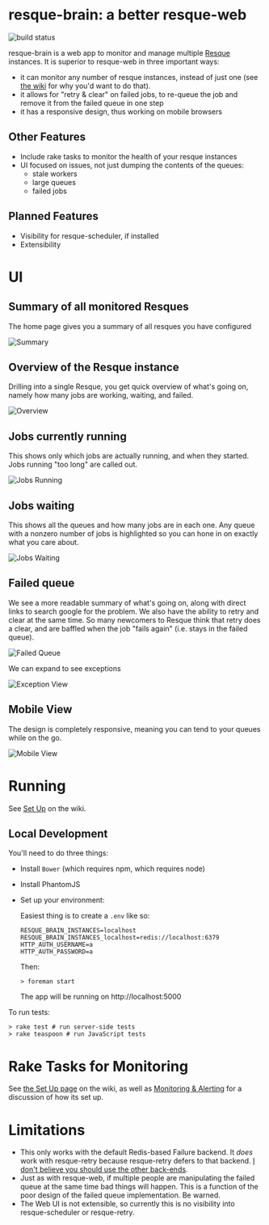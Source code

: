 # resque-brain: a better resque-web

![build status](https://travis-ci.org/davetron5000/resque-brain.svg?branch=master)

resque-brain is a web app to monitor and manage multiple [Resque][resque] instances.  It is superior to resque-web in three
important ways:

[resque]: https://github.com/resque/resque

* it can monitor any number of resque instances, instead of just one (see [the wiki](https://github.com/davetron5000/resque-brain/wiki/Why-Run-Multiple-Resques%3F) for why you'd want to do that).
* it allows for "retry & clear" on failed jobs, to re-queue the job and remove it from the failed queue in one step
* it has a responsive design, thus working on mobile browsers

## Other Features

- Include rake tasks to monitor the health of your resque instances
- UI focused on issues, not just dumping the contents of the queues:
  - stale workers
  - large queues
  - failed jobs

## Planned Features

- Visibility for resque-scheduler, if installed
- Extensibility

# UI

## Summary of all monitored Resques

The home page gives you a summary of all resques you have configured

![Summary](https://www.evernote.com/shard/s71/sh/9760b70b-90b7-4abe-a8e7-79f2d3d221e6/01947177c452e155e3d4a6afcedcf2c1/deep/0/Resque-Brain.png)

## Overview of the Resque instance

Drilling into a single Resque, you get quick overview of what's going on, namely how many jobs are working, waiting, and failed.

![Overview](https://www.evernote.com/shard/s71/sh/d5fee356-e87c-4710-bd95-d683ae74cc23/c992f3d442d3e1af26f204c05a362a34/deep/0/Resque-Brain.png)

## Jobs currently running

This shows only which jobs are actually running, and when they started.  Jobs running "too long" are called out.

![Jobs Running](https://www.evernote.com/shard/s71/sh/42ecf2e0-55d1-416b-90c2-a9f6be8d1d6d/3894cb722ca6000bc1c4b5d7162b4a69/deep/0/Resque-Brain.png)

## Jobs waiting

This shows all the queues and how many jobs are in each one.  Any queue with a nonzero number of jobs is highlighted so you can
hone in on exactly what you care about.

![Jobs Waiting](https://www.evernote.com/shard/s71/sh/61780dea-2f4b-46ec-b525-a49accdba405/50ff5184d3f1b30bdbf07aec6067cb8d/deep/0/Resque-Brain.png)

## Failed queue

We see a more readable summary of what's going on, along with direct links to search google for the problem.  We also have the ability to retry and clear at the same time.  So many newcomers to Resque think that retry does a clear, and are baffled when the job "fails again" (i.e. stays in the failed queue).

![Failed Queue](https://www.evernote.com/shard/s71/sh/ad202253-9cff-4933-8025-e608e1964b32/795b279b021cf55ef08ca3ea89c37f89/deep/0/Resque-Brain.png)

We can expand to see exceptions

![Exception View](https://www.evernote.com/shard/s71/sh/c367b25b-dc5c-4cec-889d-b13af7e61858/13002418848f32f088a4dcdd889e4f03/deep/0/Resque-Brain.png)

## Mobile View

The design is completely responsive, meaning you can tend to your queues while on the go.

![Mobile View](https://www.evernote.com/shard/s71/sh/554347f4-bcae-4c77-aa36-3e2db28b2008/6fbb410e5aabc619e520a3b4e62d34c2/deep/0/Resque-Brain.png)

# Running

See [Set Up](https://github.com/davetron5000/resque-brain/wiki/Set-Up) on the wiki.

## Local Development

You'll need to do three things:

* Install `Bower` (which requires npm, which requires node)
* Install PhantomJS
* Set up your environment:

  Easiest thing is to create a `.env` like so:

  ```
  RESQUE_BRAIN_INSTANCES=localhost
  RESQUE_BRAIN_INSTANCES_localhost=redis://localhost:6379
  HTTP_AUTH_USERNAME=a
  HTTP_AUTH_PASSWORD=a
  ```

  Then:

  ```
  > foreman start
  ```

  The app will be running on http://localhost:5000

To run tests:

```
> rake test # run server-side tests
> rake teaspoon # run JavaScript tests
```

# Rake Tasks for Monitoring

See [the Set Up page](https://github.com/davetron5000/resque-brain/wiki/Set-Up) on the wiki, as well as [Monitoring & Alerting](https://github.com/davetron5000/resque-brain/wiki/Monitoring-and-Alerting) for a discussion of how its set up.

# Limitations

* This only works with the default Redis-based Failure backend.  It *does* work with resque-retry because resque-retry defers to
that backend.  [I don't believe you should use the other back-ends](https://github.com/davetron5000/resque-brain/wiki/Why-you-shouldn't-use-other-Resque-Falure-Back-ends).
* Just as with resque-web, if multiple people are manipulating the failed queue at the same time bad things will happen.  This is
a function of the poor design of the failed queue implementation.  Be warned.
* The Web UI is not extensible, so currently this is no visibility into resque-scheduler or resque-retry.

